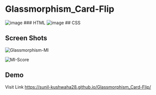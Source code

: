 # Glassmorphism_Card-Flip

![image](https://user-images.githubusercontent.com/82012814/145782583-34c7235f-a308-4b28-9d5d-e3447a384cc6.png) ### HTML 
![image](https://user-images.githubusercontent.com/82012814/145782599-24e32c40-8f51-4b7d-8d35-259aded89842.png) ## CSS 

## Screen Shots
![Glassmorphism-MI](https://user-images.githubusercontent.com/82012814/145776376-a5f84b26-2911-45ab-8e97-c474879d7ab7.png)

![MI-Score](https://user-images.githubusercontent.com/82012814/145776398-f11ed4b2-aafa-4c28-bfd0-f1c2978c38fa.png)

## Demo 
Visit Link https://sunil-kushwaha28.github.io/Glassmorphism_Card-Flip/
